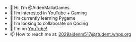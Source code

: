 - 👋 Hi, I’m @AidenMallaGames
- 👀 I’m interested in YouTube + Gaming
- 🌱 I’m currently learning Pygame
- 💞️ I’m looking to collaborate on Coding
- 🤩 I'm on <a href="https://www.youtube.com/channel/UC5Eownd4m3jNeUywXsfKNnQ">YouTube!</a>
- 📫 How to reach me at: 2029aidenm517@student.whps.org

<!---
AidenMallaGames/AidenMallaGames is a ✨ special ✨ repository because its `README.md` (this file) appears on your GitHub profile.
You can click the Preview link to take a look at your changes.
--->
